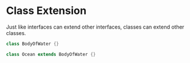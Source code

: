 # Class Extension

Just like interfaces can extend other interfaces, classes can extend other classes.

```java
class BodyOfWater {}

class Ocean extends BodyOfWater {}
```
